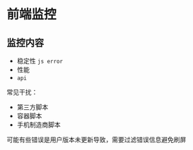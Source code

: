 # 前端监控

## 监控内容

- 稳定性 `js error`
- 性能
- `api`

常见干扰：

- 第三方脚本
- 容器脚本
- 手机制造商脚本

可能有些错误是用户版本未更新导致，需要过滤错误信息避免刷屏

